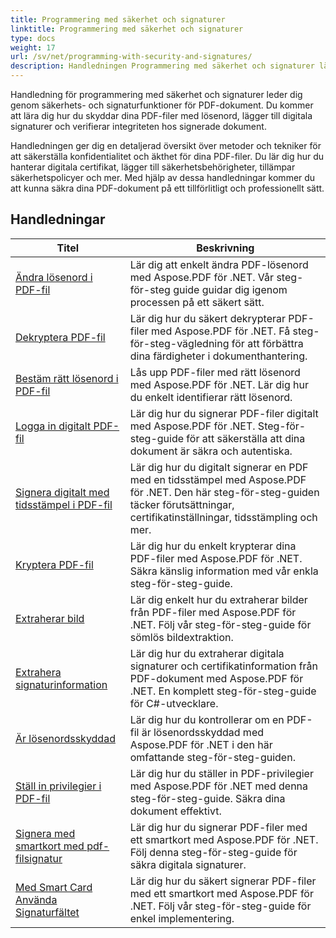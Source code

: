 ```yaml
---
title: Programmering med säkerhet och signaturer
linktitle: Programmering med säkerhet och signaturer
type: docs
weight: 17
url: /sv/net/programming-with-security-and-signatures/
description: Handledningen Programmering med säkerhet och signaturer lär dig hur du säkrar och signerar dina PDF-dokument, vilket säkerställer konfidentialitet och äkthet.
---
```

Handledning för programmering med säkerhet och signaturer leder dig genom säkerhets- och signaturfunktioner för PDF-dokument. Du kommer att lära dig hur du skyddar dina PDF-filer med lösenord, lägger till digitala signaturer och verifierar integriteten hos signerade dokument.

Handledningen ger dig en detaljerad översikt över metoder och tekniker för att säkerställa konfidentialitet och äkthet för dina PDF-filer. Du lär dig hur du hanterar digitala certifikat, lägger till säkerhetsbehörigheter, tillämpar säkerhetspolicyer och mer. Med hjälp av dessa handledningar kommer du att kunna säkra dina PDF-dokument på ett tillförlitligt och professionellt sätt.

## Handledningar
| Titel | Beskrivning |
| --- | --- | 
| [Ändra lösenord i PDF-fil](./change-password/) | Lär dig att enkelt ändra PDF-lösenord med Aspose.PDF för .NET. Vår steg-för-steg guide guidar dig igenom processen på ett säkert sätt. |  
| [Dekryptera PDF-fil](./decrypt/) | Lär dig hur du säkert dekrypterar PDF-filer med Aspose.PDF för .NET. Få steg-för-steg-vägledning för att förbättra dina färdigheter i dokumenthantering. |  
| [Bestäm rätt lösenord i PDF-fil](./determine-correct-password/) | Lås upp PDF-filer med rätt lösenord med Aspose.PDF för .NET. Lär dig hur du enkelt identifierar rätt lösenord. |  
| [Logga in digitalt PDF-fil](./digitally-sign/) | Lär dig hur du signerar PDF-filer digitalt med Aspose.PDF för .NET. Steg-för-steg-guide för att säkerställa att dina dokument är säkra och autentiska. |  
| [Signera digitalt med tidsstämpel i PDF-fil](./digitally-sign-with-time-stamp/) | Lär dig hur du digitalt signerar en PDF med en tidsstämpel med Aspose.PDF för .NET. Den här steg-för-steg-guiden täcker förutsättningar, certifikatinställningar, tidsstämpling och mer. |  
| [Kryptera PDF-fil](./encrypt/) | Lär dig hur du enkelt krypterar dina PDF-filer med Aspose.PDF för .NET. Säkra känslig information med vår enkla steg-för-steg-guide. |  
| [Extraherar bild](./extracting-image/) | Lär dig enkelt hur du extraherar bilder från PDF-filer med Aspose.PDF för .NET. Följ vår steg-för-steg-guide för sömlös bildextraktion. |  
| [Extrahera signaturinformation](./extract-signature-info/) | Lär dig hur du extraherar digitala signaturer och certifikatinformation från PDF-dokument med Aspose.PDF för .NET. En komplett steg-för-steg-guide för C#-utvecklare. |  
| [Är lösenordsskyddad](./is-password-protected/) | Lär dig hur du kontrollerar om en PDF-fil är lösenordsskyddad med Aspose.PDF för .NET i den här omfattande steg-för-steg-guiden. |  
| [Ställ in privilegier i PDF-fil](./set-privileges/) | Lär dig hur du ställer in PDF-privilegier med Aspose.PDF för .NET med denna steg-för-steg-guide. Säkra dina dokument effektivt. |  
| [Signera med smartkort med pdf-filsignatur](./sign-with-smart-card-using-pdf-file-signature/) | Lär dig hur du signerar PDF-filer med ett smartkort med Aspose.PDF för .NET. Följ denna steg-för-steg-guide för säkra digitala signaturer. |  
| [Med Smart Card Använda Signaturfältet](./sign-with-smart-card-using-signature-field/) | Lär dig hur du säkert signerar PDF-filer med ett smartkort med Aspose.PDF för .NET. Följ vår steg-för-steg-guide för enkel implementering. |  